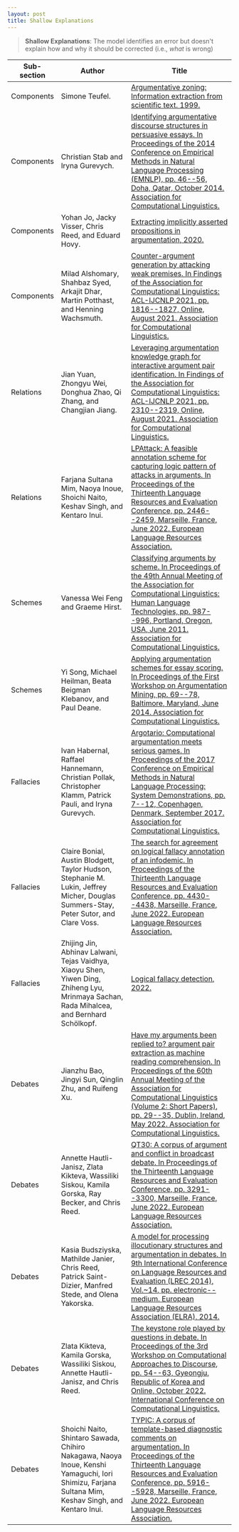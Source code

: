 ```yaml
---
layout: post
title: Shallow Explanations
---
```


> **Shallow Explanations**: The model identifies an error but doesn't explain how and why it should be corrected (i.e., *what* is wrong)

| Sub-section | Author | Title |
|-------------|--------|-------|
Components | Simone Teufel. | [Argumentative zoning: Information extraction from scientific text. 1999.](https://www.cl.cam.ac.uk/~sht25/thesis/t1.pdf) | 
Components | Christian Stab and Iryna Gurevych. | [Identifying argumentative discourse structures in persuasive essays. In Proceedings of the 2014 Conference on Empirical Methods in Natural Language Processing (EMNLP), pp. 46--56, Doha, Qatar, October 2014. Association for Computational Linguistics.](https://aclanthology.org/D14-1006.pdf) | 
Components | Yohan Jo, Jacky Visser, Chris Reed, and Eduard Hovy. | [Extracting implicitly asserted propositions in argumentation, 2020.](https://aclanthology.org/2020.emnlp-main.2.pdf) | 
Components | Milad Alshomary, Shahbaz Syed, Arkajit Dhar, Martin Potthast, and Henning Wachsmuth. | [Counter-argument generation by attacking weak premises. In Findings of the Association for Computational Linguistics: ACL-IJCNLP 2021, pp. 1816--1827, Online, August 2021. Association for Computational Linguistics.](https://aclanthology.org/2021.findings-acl.159.pdf) | 
Relations | Jian Yuan, Zhongyu Wei, Donghua Zhao, Qi Zhang, and Changjian Jiang. | [Leveraging argumentation knowledge graph for interactive argument pair identification. In Findings of the Association for Computational Linguistics: ACL-IJCNLP 2021, pp. 2310--2319, Online, August 2021. Association for Computational Linguistics.](http://www.fudan-disc.com/resource/public/publication/43/Leveraging_Dialogical_Argumentation_Graph_Knowledge_in_Interactive_Argument_Pair_Identification%20(2).pdf) | 
Relations | Farjana Sultana Mim, Naoya Inoue, Shoichi Naito, Keshav Singh, and Kentaro Inui. | [LPAttack: A feasible annotation scheme for capturing logic pattern of attacks in arguments. In Proceedings of the Thirteenth Language Resources and Evaluation Conference, pp. 2446--2459, Marseille, France, June 2022. European Language Resources Association.](https://aclanthology.org/2022.lrec-1.261.pdf) | 
Schemes | Vanessa Wei Feng and Graeme Hirst. | [Classifying arguments by scheme. In Proceedings of the 49th Annual Meeting of the Association for Computational Linguistics: Human Language Technologies, pp. 987--996, Portland, Oregon, USA, June 2011. Association for Computational Linguistics.](https://aclanthology.org/P11-1099.pdf) | 
Schemes | Yi Song, Michael Heilman, Beata Beigman Klebanov, and Paul Deane. | [Applying argumentation schemes for essay scoring. In Proceedings of the First Workshop on Argumentation Mining, pp. 69--78, Baltimore, Maryland, June 2014. Association for Computational Linguistics.](https://aclanthology.org/W14-2110.pdf) | 
Fallacies | Ivan Habernal, Raffael Hannemann, Christian Pollak, Christopher Klamm, Patrick Pauli, and Iryna Gurevych. | [Argotario: Computational argumentation meets serious games. In Proceedings of the 2017 Conference on Empirical Methods in Natural Language Processing: System Demonstrations, pp. 7--12, Copenhagen, Denmark, September 2017. Association for Computational Linguistics.](https://aclanthology.org/D17-2002.pdf) | 
Fallacies | Claire Bonial, Austin Blodgett, Taylor Hudson, Stephanie M. Lukin, Jeffrey Micher, Douglas Summers-Stay, Peter Sutor, and Clare Voss. | [The search for agreement on logical fallacy annotation of an infodemic. In Proceedings of the Thirteenth Language Resources and Evaluation Conference, pp. 4430--4438, Marseille, France, June 2022. European Language Resources Association.](https://aclanthology.org/2022.lrec-1.471.pdf) | 
Fallacies | Zhijing Jin, Abhinav Lalwani, Tejas Vaidhya, Xiaoyu Shen, Yiwen Ding, Zhiheng Lyu, Mrinmaya Sachan, Rada Mihalcea, and Bernhard Schölkopf. | [Logical fallacy detection, 2022.](https://arxiv.org/pdf/2202.13758.pdf) | 
Debates | Jianzhu Bao, Jingyi Sun, Qinglin Zhu, and Ruifeng Xu. | [Have my arguments been replied to? argument pair extraction as machine reading comprehension. In Proceedings of the 60th Annual Meeting of the Association for Computational Linguistics (Volume 2: Short Papers), pp. 29--35, Dublin, Ireland, May 2022. Association for Computational Linguistics.](https://aclanthology.org/2022.acl-short.4.pdf) | 
Debates | Annette Hautli-Janisz, Zlata Kikteva, Wassiliki Siskou, Kamila Gorska, Ray Becker, and Chris Reed. | [QT30: A corpus of argument and conflict in broadcast debate. In Proceedings of the Thirteenth Language Resources and Evaluation Conference, pp. 3291--3300, Marseille, France, June 2022. European Language Resources Association.](https://aclanthology.org/2022.lrec-1.352.pdf) | 
Debates | Kasia Budsziyska, Mathilde Janier, Chris Reed, Patrick Saint-Dizier, Manfred Stede, and Olena Yakorska. | [A model for processing illocutionary structures and argumentation in debates. In 9th International Conference on Language Resources and Evaluation (LREC 2014), Vol.~14, pp. electronic--medium. European Language Resources Association (ELRA), 2014.](https://www.semanticscholar.org/paper/A-Model-for-Processing-Illocutionary-Structures-and-Budzynska-Janier/85bdacef6a356964f7401d78d8337c6d8e83af6a) | 
Debates | Zlata Kikteva, Kamila Gorska, Wassiliki Siskou, Annette Hautli-Janisz, and Chris Reed. | [The keystone role played by questions in debate. In Proceedings of the 3rd Workshop on Computational Approaches to Discourse, pp. 54--63, Gyeongju, Republic of Korea and Online, October 2022. International Conference on Computational Linguistics.](https://aclanthology.org/2022.codi-1.8.pdf) | 
Debates | Shoichi Naito, Shintaro Sawada, Chihiro Nakagawa, Naoya Inoue, Kenshi Yamaguchi, Iori Shimizu, Farjana Sultana Mim, Keshav Singh, and Kentaro Inui. | [TYPIC: A corpus of template-based diagnostic comments on argumentation. In Proceedings of the Thirteenth Language Resources and Evaluation Conference, pp. 5916--5928, Marseille, France, June 2022. European Language Resources Association.](https://aclanthology.org/2022.lrec-1.636.pdf) | 